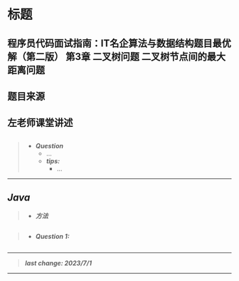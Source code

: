 # 标题

## 程序员代码面试指南：IT名企算法与数据结构题目最优解（第二版） 第3章 二叉树问题 二叉树节点间的最大距离问题

## 题目来源

## 左老师课堂讲述

## []()

## []()

> - ***Question***
>   - ...
>   - ***tips:***
>     - ...

---

## *Java*

> - ***方法***

```java
```

> - ***Question 1:***

```java
```

---

> ***last change: 2023/7/1***

---
